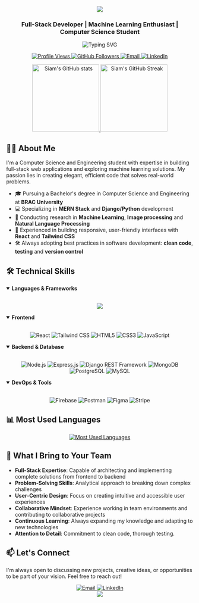 <div align="center">
  <img src="https://capsule-render.vercel.app/api?type=waving&color=0:3a86ff,100:8338ec&height=200&section=header&text=Siam%20Ferdous&fontSize=70&fontAlignY=35&animation=fadeIn&fontColor=ffffff" />
</div>

<h3 align="center">Full-Stack Developer | Machine Learning Enthusiast | Computer Science Student</h3>

<div align="center">
  <img src="https://readme-typing-svg.herokuapp.com?font=JetBrains+Mono&weight=600&size=22&pause=1000&color=38BDF8&center=true&vCenter=true&width=600&lines=Building+robust+full-stack+applications;Exploring+Machine+Learning+solutions;Turning+complex+problems+into+elegant+code;Creating+impactful+digital+experiences" alt="Typing SVG" />
</div>

<p align="center">
  <a href="https://github.com/siamfs">
    <img src="https://komarev.com/ghpvc/?username=siamfs&label=Profile%20views&color=0e75b6&style=flat-square" alt="Profile Views" />
  </a>
  <a href="https://github.com/siamfs?tab=followers">
    <img src="https://img.shields.io/github/followers/siamfs?label=Followers&style=flat-square&color=blue" alt="GitHub Followers" />
  </a>
  <a href="mailto:siamferdous1@gmail.com">
    <img src="https://img.shields.io/badge/-Email-D14836?style=flat-square&logo=gmail&logoColor=white" alt="Email" />
  </a>
  <a href="https://www.linkedin.com/in/siam-ferdous" target="_blank">
    <img src="https://img.shields.io/badge/-LinkedIn-0077B5?style=flat-square&logo=linkedin&logoColor=white" alt="LinkedIn" />
  </a>
</p>

<div align="center">
  <a href="https://github.com/siamfs">
    <img height="180em" src="https://github-readme-stats.vercel.app/api?username=siamfs&show_icons=true&theme=tokyonight&include_all_commits=true&count_private=true&hide_border=true" alt="Siam's GitHub stats" />
    <img height="180em" src="https://github-readme-streak-stats.herokuapp.com/?user=siamfs&theme=tokyonight&hide_border=true" alt="Siam's GitHub Streak" />
  </a>
</div>

## 👨‍💻 About Me

I'm a Computer Science and Engineering student with expertise in building full-stack web applications and exploring machine learning solutions. My passion lies in creating elegant, efficient code that solves real-world problems.

- 🎓 Pursuing a Bachelor's degree in Computer Science and Engineering at **BRAC University**
- 💻 Specializing in **MERN Stack** and **Django/Python** development
- 🔬 Conducting research in **Machine Learning**, **Image processing** and **Natural Language Processing**
- 📱 Experienced in building responsive, user-friendly interfaces with **React** and **Tailwind CSS**
- 🛠️ Always adopting best practices in software development: **clean code**, **testing** and **version control**

## 🛠️ Technical Skills

<details open>
  <summary><b>Languages & Frameworks</b></summary>
  <br>
  <p align="center">
    <img src="https://skillicons.dev/icons?i=js,python,php,react,nodejs,express,django,mongodb,mysql,postgres" />
  </p>
</details>

<details open>
  <summary><b>Frontend</b></summary>
  <br>
  <p align="center">
    <img src="https://img.shields.io/badge/React-20232A?style=for-the-badge&logo=react&logoColor=61DAFB" alt="React" />
    <img src="https://img.shields.io/badge/Tailwind_CSS-38B2AC?style=for-the-badge&logo=tailwind-css&logoColor=white" alt="Tailwind CSS" />
    <img src="https://img.shields.io/badge/HTML5-E34F26?style=for-the-badge&logo=html5&logoColor=white" alt="HTML5" />
    <img src="https://img.shields.io/badge/CSS3-1572B6?style=for-the-badge&logo=css3&logoColor=white" alt="CSS3" />
    <img src="https://img.shields.io/badge/JavaScript-F7DF1E?style=for-the-badge&logo=javascript&logoColor=black" alt="JavaScript" />
  </p>
</details>

<details open>
  <summary><b>Backend & Database</b></summary>
  <br>
  <p align="center">
    <img src="https://img.shields.io/badge/Node.js-339933?style=for-the-badge&logo=nodedotjs&logoColor=white" alt="Node.js" />
    <img src="https://img.shields.io/badge/Express.js-000000?style=for-the-badge&logo=express&logoColor=white" alt="Express.js" />
    <img src="https://img.shields.io/badge/Django_REST-ff1709?style=for-the-badge&logo=django&logoColor=white" alt="Django REST Framework" />
    <img src="https://img.shields.io/badge/MongoDB-4EA94B?style=for-the-badge&logo=mongodb&logoColor=white" alt="MongoDB" />
    <img src="https://img.shields.io/badge/PostgreSQL-316192?style=for-the-badge&logo=postgresql&logoColor=white" alt="PostgreSQL" />
    <img src="https://img.shields.io/badge/MySQL-00000F?style=for-the-badge&logo=mysql&logoColor=white" alt="MySQL" />
  </p>
</details>

<details open>
  <summary><b>DevOps & Tools</b></summary>
  <br>
  <p align="center">
    <img src="https://img.shields.io/badge/Firebase-FFCA28?style=for-the-badge&logo=firebase&logoColor=black" alt="Firebase" />
    <img src="https://img.shields.io/badge/Postman-FF6C37?style=for-the-badge&logo=postman&logoColor=white" alt="Postman" />
    <img src="https://img.shields.io/badge/Figma-F24E1E?style=for-the-badge&logo=figma&logoColor=white" alt="Figma" />
    <img src="https://img.shields.io/badge/Stripe-008CDD?style=for-the-badge&logo=stripe&logoColor=white" alt="Stripe" />
  </p>
</details>

## 📊 Most Used Languages

<div align="center">
  <a href="https://github.com/siamfs">
    <img src="https://github-readme-stats.vercel.app/api/top-langs/?username=siamfs&layout=compact&theme=tokyonight&hide_border=true" alt="Most Used Languages" />
  </a>
</div>

## 🌟 What I Bring to Your Team

- **Full-Stack Expertise**: Capable of architecting and implementing complete solutions from frontend to backend
- **Problem-Solving Skills**: Analytical approach to breaking down complex challenges
- **User-Centric Design**: Focus on creating intuitive and accessible user experiences
- **Collaborative Mindset**: Experience working in team environments and contributing to collaborative projects
- **Continuous Learning**: Always expanding my knowledge and adapting to new technologies
- **Attention to Detail**: Commitment to clean code, thorough testing.

## 📫 Let's Connect

I'm always open to discussing new projects, creative ideas, or opportunities to be part of your vision. Feel free to reach out!

<div align="center">
  <a href="mailto:siamferdous1@gmail.com">
    <img src="https://img.shields.io/badge/Email-siamferdous1%40gmail.com-D14836?style=for-the-badge&logo=gmail&logoColor=white" alt="Email" />
  </a>
  <a href="https://www.linkedin.com/in/siam-ferdous" target="_blank">
    <img src="https://img.shields.io/badge/LinkedIn-Connect-0077B5?style=for-the-badge&logo=linkedin&logoColor=white" alt="LinkedIn" />
  </a>
</div>

<div align="center">
  <img src="https://capsule-render.vercel.app/api?type=waving&color=0:3a86ff,100:8338ec&height=100&section=footer" />
</div>
